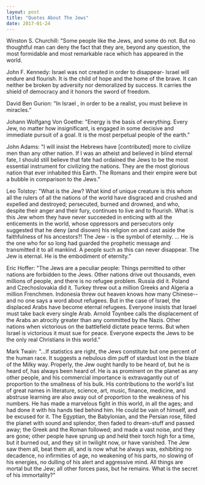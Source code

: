 ```yaml
---
layout: post
title: "Quotes About The Jews"
date: 2017-01-24
---
```


Winston S. Churchill:
"Some people like the Jews, and some do not.
But no thoughtful man can deny the fact
that they are, beyond any question,
the most formidable and most remarkable race
which has appeared in the world.

 
John F. Kennedy:
Israel was not created in order to disappear-
Israel will endure and flourish.
It is the child of hope and the home of the brave.
It can neither be broken by adversity
nor demoralized by success.
It carries the shield of democracy and
it honors the sword of freedom.

 
David Ben Gurion:
"In Israel , in order to be a realist,
you must believe in miracles.”
 
  
Johann Wolfgang Von Goethe:
"Energy is the basis of everything.
Every Jew, no matter how insignificant,
is engaged in some decisive and immediate pursuit of a goal.
It is the most perpetual people of the earth.”
 
 
John Adams:
"I will insist the Hebrews have [contributed] more
to civilize men than any other nation.
If I was an atheist and believed in blind eternal fate,
I should still believe that fate had ordained the Jews
to be the most essential instrument for civilizing the nations.
They are the most glorious nation that ever inhabited this Earth.
The Romans and their empire
were but a bubble in comparison to the Jews.”

  
Leo Tolstoy:
"What is the Jew?
What kind of unique creature is this
whom all the rulers of all the nations of the world
have disgraced and crushed and
expelled and destroyed;
persecuted, burned and drowned,
and who, despite their anger and their fury,
continues to live and to flourish.
What is this Jew
whom they have never succeeded in enticing
with all the enticements in the world,
whose oppressors and persecutors
only suggested that he deny (and disown) his religion
on and cast aside the faithfulness of his ancestors?!
The Jew - is the symbol of eternity. ...
He is the one who for so long had guarded
the prophetic message and transmitted it to all mankind.
A people such as this can never disappear.
The Jew is eternal.
He is the embodiment of eternity.”

 
 Eric Hoffer:
"The Jews are a peculiar people:
Things permitted to other nations are forbidden to the Jews.
Other nations drive out thousands, even millions of people,
and there is no refugee problem.
Russia did it. Poland and Czechoslovakia did it.
Turkey threw out a million Greeks and
Algeria a million Frenchmen.
Indonesia threw out heaven knows how many Chinese--
and no one says a word about refugees.
But in the case of Israel,
the displaced Arabs have become eternal refugees.
Everyone insists that Israel must take back every single Arab.
Arnold Toynbee calls the displacement of the Arabs
an atrocity greater than any committed by the Nazis.
Other nations when victorious on the battlefield
dictate peace terms.
But when Israel is victorious it must sue for peace.
Everyone expects the Jews
to be the only real Christians in this world.”

  
Mark Twain:
"...If statistics are right,
the Jews constitute but one percent of the human race.
It suggests a nebulous dim puff of stardust
lost in the blaze of the Milky way.
Properly, the Jew ought hardly to be heard of,
but he is heard of,
has always been heard of.
He is as prominent on the planet as any other people,
and his commercial importance
is extravagantly out of proportion
to the smallness of his bulk.
His contributions to the world's list of great names
in literature, science, art, music, finance, medicine,
and abstruse learning
are also away out of proportion
to the weakness of his numbers.
He has made a marvelous fight in this world, in all the ages;
and had done it with his hands tied behind him.
He could be vain of himself, and be excused for it.
The Egyptian, the Babylonian, and the Persian rose,
filled the planet with sound and splendor,
then faded to dream-stuff and passed away;
the Greek and the Roman followed; and made a vast noise,
and they are gone;
other people have sprung up
and held their torch high for a time,
but it burned out,
and they sit in twilight now, or have vanished.
The Jew saw them all,  beat them all, and is now what he always was,
exhibiting no decadence, no infirmities of age,
no weakening of his parts,
no slowing of his energies,
no dulling of his alert and aggressive mind.
All things are mortal but the Jew;
all other forces pass, but he remains.
What is the secret of his immortality?"
